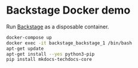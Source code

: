 # Backstage Docker demo

Run [Backstage](https://github.com/backstage/backstage) as a disposable container.

```sh
docker-compose up
docker exec -it backstage_backstage_1 /bin/bash
apt-get update
apt-get install --yes python3-pip
pip install mkdocs-techdocs-core
```
